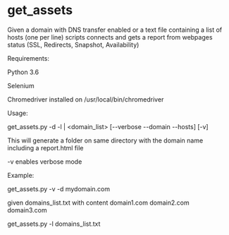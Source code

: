 # get_assets
Given a domain with DNS transfer enabled or a text file containing a list of hosts (one per line) scripts connects and gets a report from webpages status (SSL, Redirects, Snapshot, Availability)

Requirements: 

Python 3.6

Selenium 

Chromedriver installed on /usr/local/bin/chromedriver 

Usage: 

get_assets.py -d <domain> -l | <domain_list> [--verbose --domain <domain> --hosts] [-v]

This will generate a folder on same directory with the domain name including a report.html file

-v enables verbose mode 

Example: 

get_assets.py -v -d mydomain.com 

given  domains_list.txt with content
domain1.com 
domain2.com 
domain3.com 


get_assets.py -l domains_list.txt


